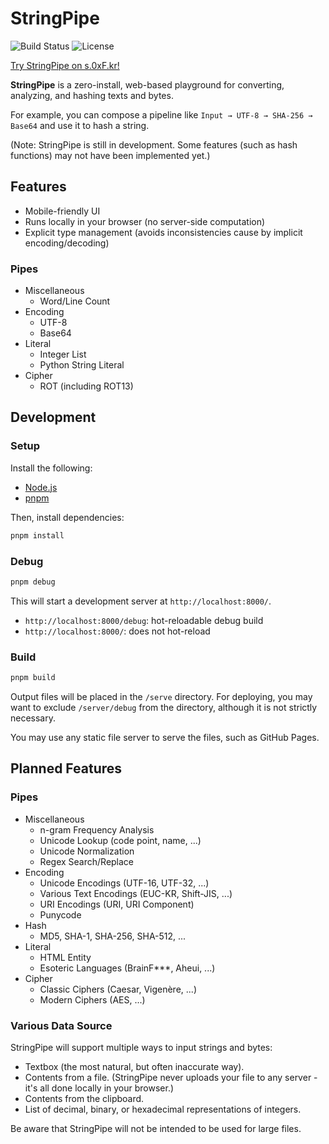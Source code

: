 # StringPipe

![Build Status](https://github.com/fifteen-kr/StringPipe/actions/workflows/build.yaml/badge.svg)
![License](https://img.shields.io/badge/license-MIT-green.svg)

[Try StringPipe on s.0xF.kr!](https://s.0xF.kr/)

**StringPipe** is a zero-install, web-based playground for converting, analyzing, and hashing texts and bytes.

For example, you can compose a pipeline like `Input → UTF-8 → SHA-256 → Base64` and use it to hash a string.

(Note: StringPipe is still in development. Some features (such as hash functions) may not have been implemented yet.)

## Features

- Mobile-friendly UI
- Runs locally in your browser (no server-side computation)
- Explicit type management (avoids inconsistencies cause by implicit encoding/decoding)

### Pipes

- Miscellaneous
  - Word/Line Count
- Encoding
  - UTF-8
  - Base64
- Literal
  - Integer List
  - Python String Literal
- Cipher
  - ROT (including ROT13)

## Development

### Setup

Install the following:

- [Node.js](https://nodejs.org/)
- [pnpm](https://pnpm.io/)

Then, install dependencies:

```sh
pnpm install
```

### Debug

```sh
pnpm debug
```

This will start a development server at `http://localhost:8000/`.

- `http://localhost:8000/debug`: hot-reloadable debug build
- `http://localhost:8000/`: does not hot-reload

### Build

```sh
pnpm build
```

Output files will be placed in the `/serve` directory.
For deploying, you may want to exclude `/server/debug` from the directory, although it is not strictly necessary.

You may use any static file server to serve the files, such as GitHub Pages.

## Planned Features

### Pipes

- Miscellaneous
  - n-gram Frequency Analysis
  - Unicode Lookup (code point, name, ...)
  - Unicode Normalization
  - Regex Search/Replace
- Encoding
  - Unicode Encodings (UTF-16, UTF-32, ...)
  - Various Text Encodings (EUC-KR, Shift-JIS, ...)
  - URI Encodings (URI, URI Component)
  - Punycode
- Hash
  - MD5, SHA-1, SHA-256, SHA-512, ...
- Literal
  - HTML Entity
  - Esoteric Languages (BrainF***, Aheui, ...)
- Cipher
  - Classic Ciphers (Caesar, Vigenère, ...)
  - Modern Ciphers (AES, ...)

### Various Data Source

StringPipe will support multiple ways to input strings and bytes:

- Textbox (the most natural, but often inaccurate way).
- Contents from a file. (StringPipe never uploads your file to any server - it's all done locally in your browser.)
- Contents from the clipboard.
- List of decimal, binary, or hexadecimal representations of integers.

Be aware that StringPipe will not be intended to be used for large files.
